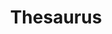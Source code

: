---
word: "true"

types: "word"

title: "Thesaurus"

categories: ['']

tags: ['Thesaurus']

arabic: 'مَكنَز'
arabic2: 'القاموس الموسوعي للمفردات'

arexps: []

enwords: ['Thesaurus']

enexps: []

arlexicons: 'ك'
arlexicons2: 'ق'

enlexicons: 'T'

authors: ['Ruqayya Roshdy']

translators: ['']

citations: 'مقدمة في حوسبة اللغة العربية'

sources: 'مركز الملك عبدالله بن عبدالعزيز الدولي لخدمة اللغة العربية'

slug: ""
---